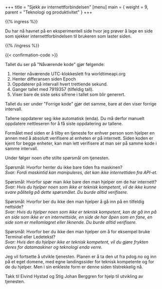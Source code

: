 +++
title = "Sjekk av internettforbindelsen"
[menu]
main = { weight = 9, parent = "Teknologi og produktivitet" }
+++

{{% ingress %}}

Du har nå havnet på en eksperimentell side hvor jeg prøver å lage en side som sjekker
internettforbindelsen til brukeren som laster siden.

{{% /ingress %}}

{{< confirmation-code >}}

Tallet du ser på "Nåværende kode" gjør følgende:

1. Henter nåværende UTC-klokkeslett fra worldtimeapi.org
2. Henter differansen siden Epoch
3. Oppdaterer på intervall hvert trettiende sekund.
4. Ganger tallet med 7919357 (tilfeldig tall).
5. Viser bare de siste seks sifrene i tallet som blir generert.

Tallet du ser under "Forrige kode" gjør det samme, bare at den viser forrige intervall.

Tallene oppdaterer seg ikke automatisk (enda). Du må derfor manuelt oppdatere nettleseren
for å få siste oppdatering av tallene.

Formålet med siden er å tilby en tjeneste for enhver person som hjelper en annen med å
absolutt verifisere at enheten er på internett. Siden koden er kjent for begge enheter,
kan man lett verifisere at man ser på samme kode i samme intervall.

Under følger noen ofte stilte spørsmål om tjenesten.

Spørsmål: Hvorfor henter du ikke bare tiden fra maskinen?  
_Svar: Fordi maskintid kan manipuleres, det kan ikke internettiden fra API-et._

Spørsmål: Hvorfor spør man ikke bare den man hjelper om de har internett?  
_Svar: Hvis du hjelper noen som ikke er teknisk kompetent, vil de ikke kunne svare
pålitelig på dette spørsmålet. Du burde alltid verifisere._

Spørsmål: Hvorfor ber du ikke den man hjelper å gå inn på en tilfeldig nettside?  
_Svar: Hvis du hjelper noen som ikke er teknisk kompetent, kan de gå inn på en side som
ikke er en internettside, en side de har åpen som en fane, en side som er mellomlagret
eller liknende. Du burde alltid verifisere._

Spørsmål: Hvorfor ber du ikke den man hjelper om å for eksempel bruke Terminal eller
Ledetekst?  
_Svar: Hvis den du hjelper ikke er teknisk kompetent, vil du gjøre frykten deres for
datamaskiner og teknologi enda verre._

Jeg vil fortsette å utvikle tjenesten. Planen er å ta den ut fra pdog.no og inn
på et eget domene, med egne landingssider for teknisk kompetente og for de du hjelper.
Men i sin enkleste form er denne siden tilstrekkelig nå.

Takk til Eivind Hystad og Stig Johan Berggren for hjelp til utvikling av tjenesten.
